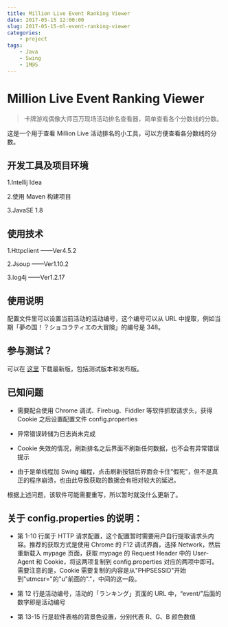 ```yaml
---
title: Million Live Event Ranking Viewer
date: 2017-05-15 12:00:00
slug: 2017-05-15-ml-event-ranking-viewer
categories:
    - project
tags:
    - Java
    - Swing
    - IM@S
---
```


# Million Live Event Ranking Viewer

> 卡牌游戏偶像大师百万现场活动排名查看器，简单查看各个分数线的分数。

这是一个用于查看 Million Live 活动排名的小工具，可以方便查看各分数线的分数。

## 开发工具及项目环境

1.Intellij Idea

2.使用 Maven 构建项目

3.JavaSE 1.8

## 使用技术

1.Httpclient ——Ver4.5.2

2.Jsoup ——Ver1.10.2

3.log4j ——Ver1.2.17

## 使用说明

配置文件里可以设置当前活动的活动编号，这个编号可以从 URL 中提取，例如当期「夢の国！？ショコラティエの大冒険」的编号是 348。

## 参与测试？

可以在 [这里](https://github.com/AyakuraYuki/IMAS-ML-event-ranking-list/releases) 下载最新版，包括测试版本和发布版。

## 已知问题

-   需要配合使用 Chrome 调试、Firebug、Fiddler 等软件抓取请求头，获得 Cookie 之后设置配置文件 config.properties

-   异常错误转储为日志尚未完成

-   Cookie 失效的情况，刷新排名之后界面不刷新任何数据，也不会有异常错误提示

-   由于是单线程加 Swing 编程，点击刷新按钮后界面会卡住“假死”，但不是真正的程序崩溃，也由此导致获取的数据会有相对较大的延迟。

根据上述问题，该软件可能需要重写，所以暂时就没什么更新了。

## 关于 config.properties 的说明：

-   第 1-10 行属于 HTTP 请求配置，这个配置暂时需要用户自行提取请求头内容。推荐的获取方式是使用 Chrome 的 F12 调试界面，选择 Network，然后重新载入 mypage 页面，获取 mypage 的 Request Header 中的 User-Agent 和 Cookie，将这两项复制到 config.properties 对应的两项中即可。需要注意的是，Cookie 需要复制的内容是从"PHPSESSID"开始到"utmcsr="的"u"前面的"."，中间的这一段。

-   第 12 行是活动编号，活动的「ランキング」页面的 URL 中，“event/”后面的数字即是活动编号

-   第 13-15 行是软件表格的背景色设置，分别代表 R、G、B 颜色数值

